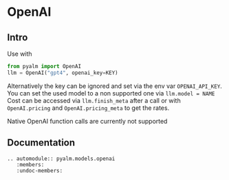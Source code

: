 # OpenAI
## Intro
Use with
```python
from pyalm import OpenAI
llm = OpenAI("gpt4", openai_key=KEY)
```
Alternatively the key can be ignored and set via the env var `OPENAI_API_KEY`. You can set the used model to a non supported one
via `llm.model = NAME`
Cost can be accessed via `llm.finish_meta` after a call or with `OpenAI.pricing` and
`OpenAI.pricing_meta` to get the rates.

Native OpenAI function calls are currently not supported

## Documentation
```{eval-rst}  
.. automodule:: pyalm.models.openai
   :members:
   :undoc-members:
```


